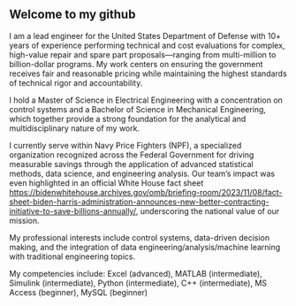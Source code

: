 ## Welcome to my github 

I am a lead engineer for the United States Department of Defense with 10+ years of experience performing technical and cost evaluations for complex, high-value repair and spare part proposals—ranging from multi-million to billion-dollar programs. My work centers on ensuring the government receives fair and reasonable pricing while maintaining the highest standards of technical rigor and accountability.      
  
I hold a Master of Science in Electrical Engineering with a concentration on control systems and a Bachelor of Science in Mechanical Engineering, which together provide a strong foundation for the analytical and multidisciplinary nature of my work.  
  
I currently serve within Navy Price Fighters (NPF), a specialized organization recognized across the Federal Government for driving measurable savings through the application of advanced statistical methods, data science, and engineering analysis. Our team’s impact was even highlighted in an official White House fact sheet
https://bidenwhitehouse.archives.gov/omb/briefing-room/2023/11/08/fact-sheet-biden-harris-administration-announces-new-better-contracting-initiative-to-save-billions-annually/, underscoring the national value of our mission.  

My professional interests include control systems, data-driven decision making, and the integration of data engineering/analysis/machine learning with traditional engineering topics.  

My competencies include: Excel (advanced), MATLAB (intermediate), Simulink (intermediate), Python (intermediate), C++ (intermediate), MS Access (beginner), MySQL (beginner)  



